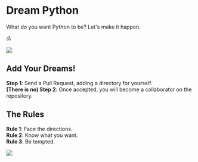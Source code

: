 # Dream Python

What do you want Python to be? Let's make it happen.

ॐ

![](https://farm4.staticflickr.com/3906/14820210781_862aeafcac_k_d.jpg)

## Add Your Dreams!

**Step 1**: Send a Pull Request, adding a directory for yourself.   
**(There is no) Step 2**: Once accepted, you will become a collaborator on the repository.


## The Rules

**Rule 1**: Face the directions.  
**Rule 2**: Know what you want.   
**Rule 3**: Be tempted. 

![](https://farm3.staticflickr.com/2919/14485721372_7b907d67db_k_d.jpg)


